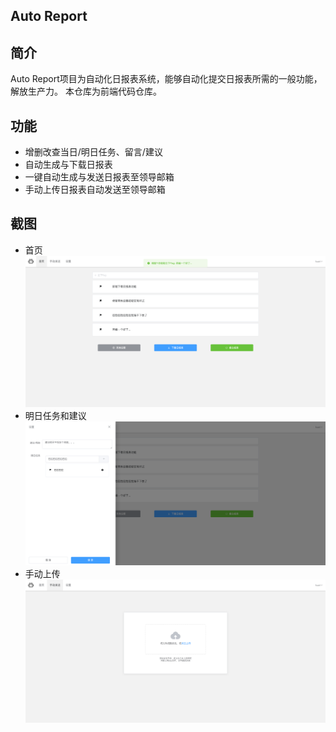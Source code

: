 ## Auto Report

## 简介

Auto Report项目为自动化日报表系统，能够自动化提交日报表所需的一般功能，解放生产力。
本仓库为前端代码仓库。



## 功能

* 增删改查当日/明日任务、留言/建议
* 自动生成与下载日报表
* 一键自动生成与发送日报表至领导邮箱
* 手动上传日报表自动发送至领导邮箱



## 截图
* 首页
![](./screenshot/1.png)
* 明日任务和建议
![](./screenshot/3.png)
* 手动上传
![](./screenshot/2.png)
